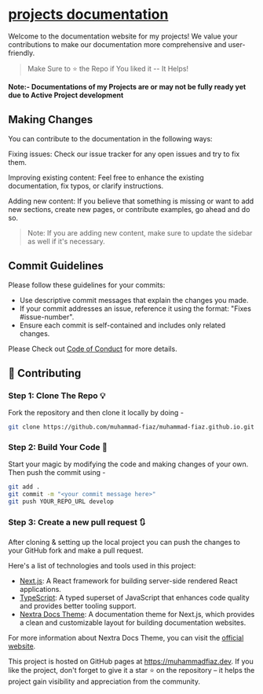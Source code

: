 # [projects documentation](https://muhammadfiaz.dev/)

Welcome to the documentation website for my projects! We value your contributions to make our documentation more comprehensive and user-friendly.

> Make Sure to ⭐ the Repo if You liked it -- It Helps!

**Note:- Documentations of my Projects are or may not be fully ready yet due to Active Project development**

## Making Changes
You can contribute to the documentation in the following ways:

Fixing issues: Check our issue tracker for any open issues and try to fix them.

Improving existing content: Feel free to enhance the existing documentation, fix typos, or clarify instructions.

Adding new content: If you believe that something is missing or want to add new sections, create new pages, or contribute examples, go ahead and do so.

> Note: If you are adding new content, make sure to update the sidebar as well if it's necessary.

## Commit Guidelines
Please follow these guidelines for your commits:

- Use descriptive commit messages that explain the changes you made.
- If your commit addresses an issue, reference it using the format: "Fixes #issue-number".
- Ensure each commit is self-contained and includes only related changes.

Please Check out [Code of Conduct](./CODE_OF_CONDUCT.md) for more details.
## 🚀 Contributing

### Step 1: Clone The Repo 💡

Fork the repository and then clone it locally by doing -

```bash
git clone https://github.com/muhammad-fiaz/muhammad-fiaz.github.io.git
```

### Step 2: Build Your Code 🔨

Start your magic by modifying the code and making changes of your own. Then push the commit using -

```bash
git add .
git commit -m "<your commit message here>"
git push YOUR_REPO_URL develop
```

### Step 3: Create a new pull request 🔃

After cloning & setting up the local project you can push the changes to your GitHub fork and make a pull request.


Here's a list of technologies and tools used in this project:
- [Next.js](https://nextjs.org/): A React framework for building server-side rendered React applications.
- [TypeScript](https://www.typescriptlang.org/): A typed superset of JavaScript that enhances code quality and provides better tooling support.
- [Nextra Docs Theme](https://nextra.site/docs): A documentation theme for Next.js, which provides a clean and customizable layout for building documentation websites.

For more information about Nextra Docs Theme, you can visit the [official website](https://nextra.site/docs).

This project is hosted on GitHub pages at https://muhammadfiaz.dev. If you like the project, don't forget to give it a star ⭐ on the repository – it helps the project gain visibility and appreciation from the community.
